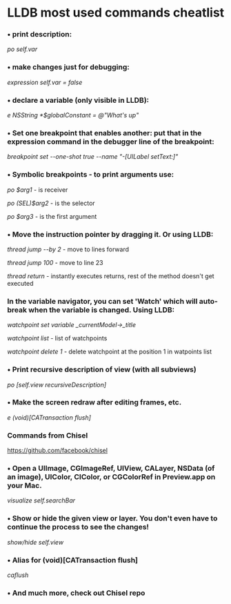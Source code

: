 # LLDB most used commands cheatlist

### • print description:

*po self.var*

### • make changes just for debugging:

*expression self.var = false*

### • declare a variable (only visible in LLDB):

*e NSString \*$globalConstant = @"What's up"*

### • Set one breakpoint that enables another: put that in the expression command in the debugger line of the breakpoint:
*breakpoint set --one-shot true --name "-[UILabel setText:]"*

### • Symbolic breakpoints - to print arguments use:
*po $arg1* - is receiver

*po (SEL)$arg2* - is the selector

*po $arg3* - is the first argument

### • Move the instruction pointer by dragging it. Or using LLDB:
*thread jump --by 2* - move to lines forward

*thread jump 100* - move to line 23

*thread return* - instantly executes returns, rest of the method doesn't get executed

### In the variable navigator, you can set 'Watch' which will auto-break when the variable is changed. Using LLDB:
*watchpoint set variable _currentModel->_title*

*watchpoint list* - list of watchpoints

*watchpoint delete 1* - delete watchpoint at the position 1 in watpoints list

### • Print recursive description of view (with all subviews)
*po [self.view recursiveDescription]*

### • Make the screen redraw after editing frames, etc.
*e (void)[CATransaction flush]*

### Commands from Chisel
https://github.com/facebook/chisel

### • Open a UIImage, CGImageRef, UIView, CALayer, NSData (of an image), UIColor, CIColor, or CGColorRef in Preview.app on your Mac.
*visualize self.searchBar*

### • Show or hide the given view or layer. You don't even have to continue the process to see the changes!
*show/hide self.view*

### • Alias for (void)[CATransaction flush]
*caflush* 

### • And much more, check out Chisel repo
